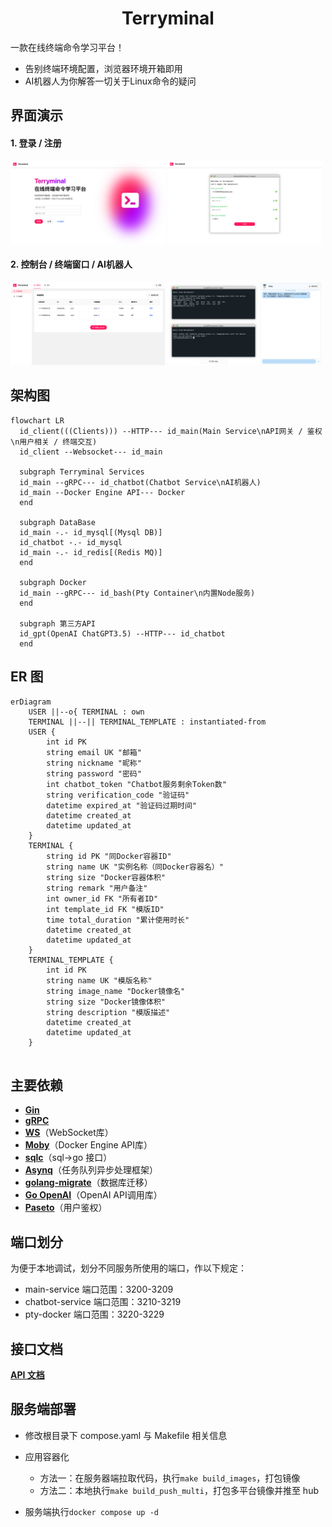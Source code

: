 # <center>Terryminal</center>

一款在线终端命令学习平台！

- 告别终端环境配置，浏览器环境开箱即用
- AI机器人为你解答一切关于Linux命令的疑问

## 界面演示

#### 1. 登录 / 注册

<div class="flexible">
<img src="./readme-image/index.png" width="49%">
<img src="./readme-image/register.png" width="49%">
</div>

#### 2. 控制台 / 终端窗口 / AI机器人

<div class="flexible">
<img src="./readme-image/dashboard.png" width="49%">
<img src="./readme-image/learn.png" width="49%">
</div>

## 架构图

```mermaid
flowchart LR
  id_client(((Clients))) --HTTP--- id_main(Main Service\nAPI网关 / 鉴权\n用户相关 / 终端交互)
  id_client --Websocket--- id_main

  subgraph Terryminal Services
  id_main --gRPC--- id_chatbot(Chatbot Service\nAI机器人)
  id_main --Docker Engine API--- Docker
  end

  subgraph DataBase
  id_main -.- id_mysql[(Mysql DB)]
  id_chatbot -.- id_mysql
  id_main -.- id_redis[(Redis MQ)]
  end

  subgraph Docker
  id_main --gRPC--- id_bash(Pty Container\n内置Node服务)
  end

  subgraph 第三方API
  id_gpt(OpenAI ChatGPT3.5) --HTTP--- id_chatbot
  end
```

## ER 图

```mermaid
erDiagram
    USER ||--o{ TERMINAL : own
    TERMINAL ||--|| TERMINAL_TEMPLATE : instantiated-from
    USER {
        int id PK
        string email UK "邮箱"
        string nickname "昵称"
        string password "密码"
        int chatbot_token "Chatbot服务剩余Token数"
        string verification_code "验证码"
        datetime expired_at "验证码过期时间"
        datetime created_at
        datetime updated_at
    }
    TERMINAL {
        string id PK "同Docker容器ID"
        string name UK "实例名称（同Docker容器名）"
        string size "Docker容器体积"
        string remark "用户备注"
        int owner_id FK "所有者ID"
        int template_id FK "模版ID"
        time total_duration "累计使用时长"
        datetime created_at
        datetime updated_at
    }
    TERMINAL_TEMPLATE {
        int id PK
        string name UK "模版名称"
        string image_name "Docker镜像名"
        string size "Docker镜像体积"
        string description "模版描述"
        datetime created_at
        datetime updated_at
    }


```

## 主要依赖

- [**Gin**](https://github.com/gin-gonic/gin)
- [**gRPC**](https://grpc.io/)
- [**WS**](https://github.com/gobwas/ws)（WebSocket库）
- [**Moby**](https://github.com/moby/moby)（Docker Engine API库）
- [**sqlc**](https://docs.sqlc.dev/en/stable/index.html)（sql->go 接口）
- [**Asynq**](https://github.com/hibiken/asynq)（任务队列异步处理框架）
- [**golang-migrate**](https://github.com/golang-migrate/migrate)（数据库迁移）
- [**Go OpenAI**](https://github.com/sashabaranov/go-openai)（OpenAI API调用库）
- [**Paseto**](https://github.com/o1egl/paseto)（用户鉴权）

## 端口划分

为便于本地调试，划分不同服务所使用的端口，作以下规定：

- main-service 端口范围：3200-3209
- chatbot-service 端口范围：3210-3219
- pty-docker 端口范围：3220-3229

## 接口文档

[**API 文档**](https://www.apifox.cn/apidoc/shared-3e28c033-bc0d-436e-93de-6f0e6045d53d)

## 服务端部署

- 修改根目录下 compose.yaml 与 Makefile 相关信息
- 应用容器化

  - 方法一：在服务器端拉取代码，执行`make build_images`，打包镜像
  - 方法二：本地执行`make build_push_multi`，打包多平台镜像并推至 hub

- 服务端执行`docker compose up -d`
